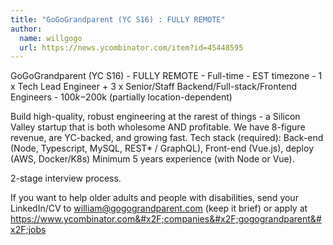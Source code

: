 ```yaml
---
title: "GoGoGrandparent (YC S16) : FULLY REMOTE"
author:
  name: willgogo
  url: https://news.ycombinator.com/item?id=45448595
---
```

GoGoGrandparent (YC S16) - FULLY REMOTE - Full-time - EST timezone - 1 x Tech Lead Engineer + 3 x Senior&#x2F;Staff Backend&#x2F;Full-stack&#x2F;Frontend Engineers - $100k-$200k (partially location-dependent)

Build high-quality, robust engineering at the rarest of things - a Silicon Valley startup that is both wholesome AND profitable. We have 8-figure revenue, are YC-backed, and growing fast. Tech stack (required): Back-end (Node, Typescript, MySQL, REST* &#x2F; GraphQL), Front-end (Vue.js), deploy (AWS, Docker&#x2F;K8s)
Minimum 5 years experience (with Node or Vue).

2-stage interview process.

If you want to help older adults and people with disabilities, send your LinkedIn&#x2F;CV to william@gogograndparent.com (keep it brief) or apply at <a href="https:&#x2F;&#x2F;www.ycombinator.com&#x2F;companies&#x2F;gogograndparent&#x2F;jobs">https:&#x2F;&#x2F;www.ycombinator.com&#x2F;companies&#x2F;gogograndparent&#x2F;jobs</a>
<JobApplication />
